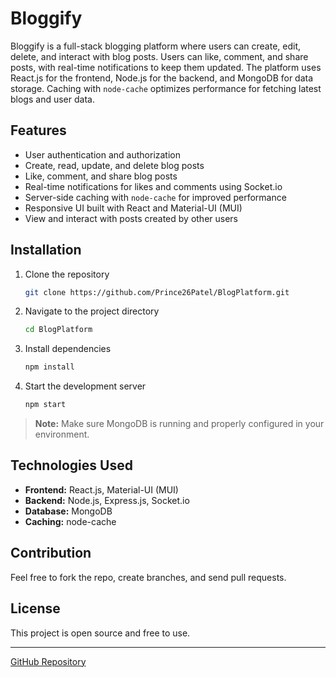 # Bloggify

Bloggify is a full-stack blogging platform where users can create, edit, delete, and interact with blog posts. Users can like, comment, and share posts, with real-time notifications to keep them updated. The platform uses React.js for the frontend, Node.js for the backend, and MongoDB for data storage. Caching with `node-cache` optimizes performance for fetching latest blogs and user data.

## Features

- User authentication and authorization  
- Create, read, update, and delete blog posts  
- Like, comment, and share blog posts  
- Real-time notifications for likes and comments using Socket.io  
- Server-side caching with `node-cache` for improved performance  
- Responsive UI built with React and Material-UI (MUI)  
- View and interact with posts created by other users  

## Installation

1. Clone the repository  
   ```bash
   git clone https://github.com/Prince26Patel/BlogPlatform.git
   ```
2. Navigate to the project directory  
   ```bash
   cd BlogPlatform
   ```
3. Install dependencies  
   ```bash
   npm install
   ```
4. Start the development server  
   ```bash
   npm start
   ```

> **Note:** Make sure MongoDB is running and properly configured in your environment.

## Technologies Used

- **Frontend:** React.js, Material-UI (MUI)  
- **Backend:** Node.js, Express.js, Socket.io  
- **Database:** MongoDB  
- **Caching:** node-cache  

## Contribution

Feel free to fork the repo, create branches, and send pull requests.

## License

This project is open source and free to use.

---

[GitHub Repository](https://github.com/Prince26Patel/BlogPlatform.git)

